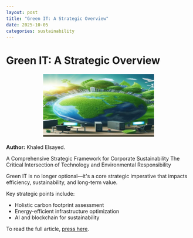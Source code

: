 ```yaml
---
layout: post
title: "Green IT: A Strategic Overview"
date: 2025-10-05
categories: sustainability
---
```


# Green IT: A Strategic Overview

<img src="../assets/images/green-it-cover.jpg" alt="Green IT Cover" style="width:60%; max-width:800px; display:block; margin:20px auto;">


**Author:** Khaled Elsayed.

A Comprehensive Strategic Framework for Corporate Sustainability The Critical Intersection of Technology and Environmental Responsibility

Green IT is no longer optional—it's a core strategic imperative that impacts efficiency, sustainability, and long-term value.

Key strategic points include:
- Holistic carbon footprint assessment
- Energy-efficient infrastructure optimization
- AI and blockchain for sustainability

<p>To read the full article, <a href="https://www.linkedin.com/pulse/green-comprehensive-strategic-framework-corporate-critical-elsayed-blaof/?trackingId=SrmbQDAYTd%2BTMqeg%2BzIWkg%3D%3D" target="_blank">press here</a>.</p>